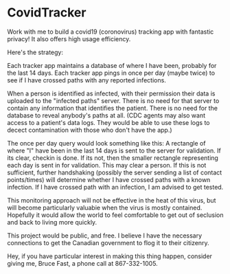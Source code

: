# CovidTracker
Work with me to build a covid19 (coronovirus) tracking app with fantastic privacy!  It also offers high usage efficiency.

Here's the strategy:

Each tracker app maintains a database of where I have been, probably for the last 14 days.  Each tracker app pings in once per day (maybe twice) to see if I have crossed paths with any reported infections.

When a person is identified as infected, with their permission their data is uploaded to the "infected paths" server.  There is no need for that server to contain any information that identifies the patient.  There is no need for the database to reveal anybody's paths at all.  (CDC agents may also want access to a patient's data logs.  They would be able to use these logs to decect contamination with those who don't have  the app.)

The once per day query would look something like this:  A rectangle of where "I" have been in the last 14 days is sent to the server for validation.  If its clear, checkin is done.  If its not, then the smaller rectangle representing each day is sent in for validation.  This may clear a person.  If this is not sufficient, further handshaking (possibly the server sending a list of contact points/times) will determine whether I have crossed paths with a known infection.  If I have crossed path with an infection, I am advised to get tested.

This monitoring approach will not be effective in the heat of this virus, but will become particularly valuabie when the virus is mostly contained.  Hopefully it would allow the world to feel comfortable to get out of seclusion and back to living more quickly.
   
This project would be public, and free.  I believe I have the necessary connections to get the Canadian government to flog it to their citizenry.

Hey, if you have particular interest in making this thing happen, consider giving me, Bruce Fast, a phone call at 867-332-1005.
